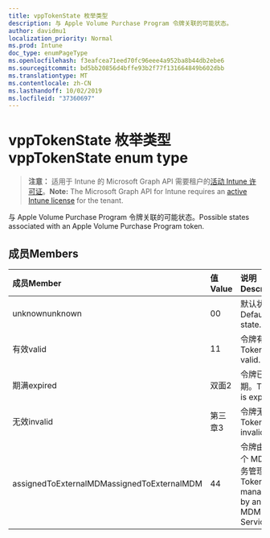 ```yaml
---
title: vppTokenState 枚举类型
description: 与 Apple Volume Purchase Program 令牌关联的可能状态。
author: davidmu1
localization_priority: Normal
ms.prod: Intune
doc_type: enumPageType
ms.openlocfilehash: f3eafcea71eed70fc96eee4a952ba8b44db2ebe6
ms.sourcegitcommit: bd5bb20856d4bffe93b2f77f131664849b602dbb
ms.translationtype: MT
ms.contentlocale: zh-CN
ms.lasthandoff: 10/02/2019
ms.locfileid: "37360697"
---
```

# <a name="vpptokenstate-enum-type"></a><span data-ttu-id="5e322-103">vppTokenState 枚举类型</span><span class="sxs-lookup"><span data-stu-id="5e322-103">vppTokenState enum type</span></span>

> <span data-ttu-id="5e322-104">**注意：** 适用于 Intune 的 Microsoft Graph API 需要租户的[活动 Intune 许可证](https://go.microsoft.com/fwlink/?linkid=839381)。</span><span class="sxs-lookup"><span data-stu-id="5e322-104">**Note:** The Microsoft Graph API for Intune requires an [active Intune license](https://go.microsoft.com/fwlink/?linkid=839381) for the tenant.</span></span>

<span data-ttu-id="5e322-105">与 Apple Volume Purchase Program 令牌关联的可能状态。</span><span class="sxs-lookup"><span data-stu-id="5e322-105">Possible states associated with an Apple Volume Purchase Program token.</span></span>

## <a name="members"></a><span data-ttu-id="5e322-106">成员</span><span class="sxs-lookup"><span data-stu-id="5e322-106">Members</span></span>
|<span data-ttu-id="5e322-107">成员</span><span class="sxs-lookup"><span data-stu-id="5e322-107">Member</span></span>|<span data-ttu-id="5e322-108">值</span><span class="sxs-lookup"><span data-stu-id="5e322-108">Value</span></span>|<span data-ttu-id="5e322-109">说明</span><span class="sxs-lookup"><span data-stu-id="5e322-109">Description</span></span>|
|:---|:---|:---|
|<span data-ttu-id="5e322-110">unknown</span><span class="sxs-lookup"><span data-stu-id="5e322-110">unknown</span></span>|<span data-ttu-id="5e322-111">0</span><span class="sxs-lookup"><span data-stu-id="5e322-111">0</span></span>|<span data-ttu-id="5e322-112">默认状态。</span><span class="sxs-lookup"><span data-stu-id="5e322-112">Default state.</span></span>|
|<span data-ttu-id="5e322-113">有效</span><span class="sxs-lookup"><span data-stu-id="5e322-113">valid</span></span>|<span data-ttu-id="5e322-114">1</span><span class="sxs-lookup"><span data-stu-id="5e322-114">1</span></span>|<span data-ttu-id="5e322-115">令牌有效。</span><span class="sxs-lookup"><span data-stu-id="5e322-115">Token is valid.</span></span>|
|<span data-ttu-id="5e322-116">期满</span><span class="sxs-lookup"><span data-stu-id="5e322-116">expired</span></span>|<span data-ttu-id="5e322-117">双面</span><span class="sxs-lookup"><span data-stu-id="5e322-117">2</span></span>|<span data-ttu-id="5e322-118">令牌已过期。</span><span class="sxs-lookup"><span data-stu-id="5e322-118">Token is expired.</span></span>|
|<span data-ttu-id="5e322-119">无效</span><span class="sxs-lookup"><span data-stu-id="5e322-119">invalid</span></span>|<span data-ttu-id="5e322-120">第三章</span><span class="sxs-lookup"><span data-stu-id="5e322-120">3</span></span>|<span data-ttu-id="5e322-121">令牌无效。</span><span class="sxs-lookup"><span data-stu-id="5e322-121">Token is invalid.</span></span>|
|<span data-ttu-id="5e322-122">assignedToExternalMDM</span><span class="sxs-lookup"><span data-stu-id="5e322-122">assignedToExternalMDM</span></span>|<span data-ttu-id="5e322-123">4</span><span class="sxs-lookup"><span data-stu-id="5e322-123">4</span></span>|<span data-ttu-id="5e322-124">令牌由另一个 MDM 服务管理。</span><span class="sxs-lookup"><span data-stu-id="5e322-124">Token is managed by another MDM Service.</span></span>|




